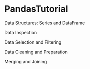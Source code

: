 # PandasTutorial

Data Structures: Series and DataFrame

Data Inspection

Data Selection and Filtering

Data Cleaning and Preparation

Merging and Joining
